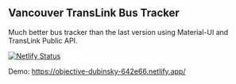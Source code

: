 ## Vancouver TransLink Bus Tracker

Much better bus tracker than the last version using Material-UI and TransLink Public API.

[![Netlify Status](https://api.netlify.com/api/v1/badges/68cad002-778e-41eb-a745-1eea695d6cbd/deploy-status)](https://app.netlify.com/sites/translink/deploys)

Demo: https://objective-dubinsky-642e66.netlify.app/
